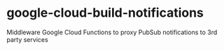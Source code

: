 # google-cloud-build-notifications
Middleware Google Cloud Functions to proxy PubSub notifications to 3rd party services 
